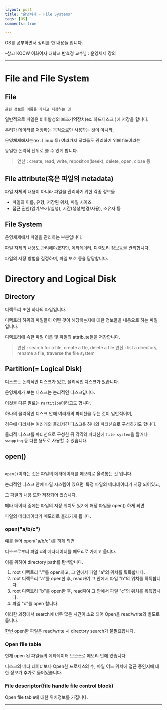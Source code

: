 ```yaml
---
layout: post
title: "운영체제 - File Systems"
tags: [OS]
comments: true

---
```


OS를 공부하면서 정리를 한 내용들 입니다.

-참고 KOCW 이화여자 대학교 반효경 교수님 : 운영체제 강의

---

# File and File System

## File

`관련 정보를 이름을 가지고 저장하는 것`

일반적으로 파일은 비휘발성의 보조기억장치(ex. 하드디스크 )에 저장을 합니다.

우리가 데이터를 저장하는 목적으로만 사용하는 것이 아니라,

운영체제에서는(ex. Linux 등) 여러가지 장치들도 관리하기 위해 file이라는 

동일한 논리적 단위로 볼 수 있게 합니다.

> 연산 : create, read, write, reposition(lseek), delete, open, close 등

## File attribute(혹은 파일의 metadata)

파일 자체의 내용이 아니라 파일을 관리하기 위한 각종 정보들

* 파일의 이름, 유형, 저장된 위치, 파일 사이즈
* 접근 권한(읽기/쓰기/실행), 시간(생성/변경/사용), 소유자 등

## File System

운영체제에서 파일을 관리하는 부분입니다.

파일 자체의 내용도 관리해야겠지만, 메타데이터, 디렉토리 정보등을 관리합니다.

파일의 저장 방법을 결정하며, 파일 보호 등을 담당합니다.

# Directory and Logical Disk

## Directory

디렉토리 또한 하나의 파일입니다.

디렉토리 하위의 파일들이 어떤 것이 해당하는지에 대한 정보들을 내용으로 하는 파일 입니다.

디렉토리에 속한 파일 이름 및 파일의 attribute들을 저장합니다.

> 연산 : search for a file, create a file, delete a file
> 연산 : list a directory, rename a file, traverse the file system

## Partition(= Logical Disk)

디스크는 논리적인 디스크가 있고, 물리적인 디스크가 있습니다.

운영체제가 보는 디스크는 논리적인 디스크입니다.

이것을 다른 말로는 `Partition`이라고도 합니다.

하나의 물리적인 디스크 안에 여러개의 파티션을 두는 것이 일반적이며,

경우에 따라서는 여러개의 물리저긴 디스크를 하나의 파티션으로 구성하기도 합니다.

물리적 디스크를 파티션으로 구성한 뒤 각각의 파티션에 `file system`을 깔거나 `swapping` 등 다른 용도로 사용할 수 있습니다.

## open()

<img src="">

`open()`이라는 것은 파일의 메타데이터를 메모리로 올려놓는 것 입니다.

논리적인 디스크 안에 파일 시스템이 있으면, 특정 파일의 메타데이터가 저장 되어있고,

그 파일의 내용 또한 저장되어 있습니다.

메타 데이터 중에는 파일의 저장 위치도 있기에 해당 파일을 open() 하게 되면

파일의 메타데이터가 메모리로 올라가게 됩니다.

### open("a/b/c")

예를 들어 open("a/b/c")를 하게 되면

디스크로부터 파일 c의 메타데이터를 메모리로 가지고 옵니다.

이를 위하여 directory path를 탐색합니다.

1. root 디렉토리 "/"를 open하고, 그 안에서 파일 "a"의 위치를 획득합니다.
2. root 디렉토리 "a"를 open한 후, read하여 그 안에서 파일 "b"의 위치를 획득합니다.
3. root 디렉토리 "b"를 open한 후, read하여 그 안에서 파일 "c"의 위치를 획득합니다.
4. 파일 "c"를 open 합니다.

이러한 과정에서 search에 너무 많은 시간이 소요 되어 Open을 read/write와 별도로 둡니다.

한번 open한 파일은 read/write 시 directory search가 불필요합니다.

### Open file table

현재 open 된 파일들의 메타데이터 보관소로 메모리 안에 있습니다.

디스크의 메타 데이터보다 Open한 프로세스의 수, 파일 어느 위치에 접근 중인지에 대한 정보가 추가로 들어있습니다.

### File descriptor(file handle file control block)

Open file table에 대한 위치정보를 가집니다.

---

